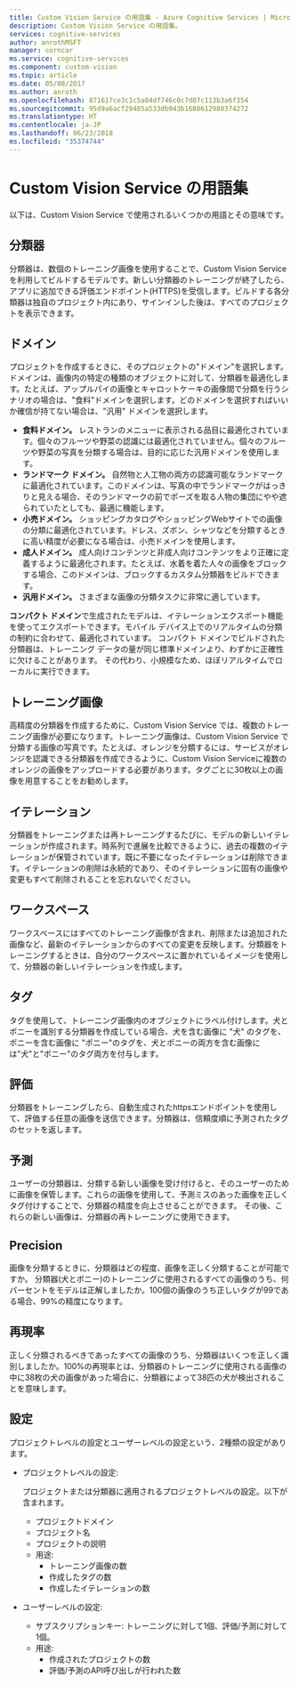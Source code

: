 ```yaml
---
title: Custom Vision Service の用語集 - Azure Cognitive Services | Microsoft Docs
description: Custom Vision Service の用語集。
services: cognitive-services
author: anrothMSFT
manager: corncar
ms.service: cognitive-services
ms.component: custom-vision
ms.topic: article
ms.date: 05/08/2017
ms.author: anroth
ms.openlocfilehash: 871617ce3c1c5a84df746c0c7d87c113b3a6f354
ms.sourcegitcommit: 95d9a6acf29405a533db943b1688612980374272
ms.translationtype: HT
ms.contentlocale: ja-JP
ms.lasthandoff: 06/23/2018
ms.locfileid: "35374744"
---
```

# <a name="glossary-of-terms-for-custom-vision-service"></a>Custom Vision Service の用語集

以下は、Custom Vision Service で使用されるいくつかの用語とその意味です。

## <a name="classifier"></a>分類器

分類器は、数個のトレーニング画像を使用することで、Custom Vision Serviceを利用してビルドするモデルです。新しい分類器のトレーニングが終了したら、アプリに追加できる評価エンドポイント(HTTPS)を受信します。ビルドする各分類器は独自のプロジェクト内にあり、サインインした後は、すべてのプロジェクトを表示できます。

## <a name="domain"></a>ドメイン

プロジェクトを作成するときに、そのプロジェクトの"ドメイン"を選択します。ドメインは、画像内の特定の種類のオブジェクトに対して、分類器を最適化します。たとえば、アップルパイの画像とキャロットケーキの画像間で分類を行うシナリオの場合は、"食料"ドメインを選択します。どのドメインを選択すればいいか確信が持てない場合は、"汎用" ドメインを選択します。

- **食料ドメイン。** レストランのメニューに表示される品目に最適化されています。個々のフルーツや野菜の認識には最適化されていません。個々のフルーツや野菜の写真を分類する場合は、目的に応じた汎用ドメインを使用します。
- **ランドマーク ドメイン。** 自然物と人工物の両方の認識可能なランドマークに最適化されています。このドメインは、写真の中でランドマークがはっきりと見える場合、そのランドマークの前でポーズを取る人物の集団にやや遮られていたとしても、最適に機能します。
- **小売ドメイン。** ショッピングカタログやショッピングWebサイトでの画像の分類に最適化されています。ドレス、ズボン、シャツなどを分類するときに高い精度が必要になる場合は、小売ドメインを使用します。
- **成人ドメイン。** 成人向けコンテンツと非成人向けコンテンツをより正確に定義するように最適化されます。たとえば、水着を着た人々の画像をブロックする場合、このドメインは、ブロックするカスタム分類器をビルドできます。
- **汎用ドメイン。** さまざまな画像の分類タスクに非常に適しています。

**コンパクト ドメイン**で生成されたモデルは、イテレーションエクスポート機能を使ってエクスポートできます。モバイル デバイス上でのリアルタイムの分類の制約に合わせて、最適化されています。 コンパクト ドメインでビルドされた分類器は、トレーニング データの量が同じ標準ドメインより、わずかに正確性に欠けることがあります。 その代わり、小規模なため、ほぼリアルタイムでローカルに実行できます。 

## <a name="training-image"></a>トレーニング画像

高精度の分類器を作成するために、Custom Vision Service では、複数のトレーニング画像が必要になります。トレーニング画像は、Custom Vision Service で分類する画像の写真です。たとえば、オレンジを分類するには、サービスがオレンジを認識できる分類器を作成できるように、Custom Vision Serviceに複数のオレンジの画像をアップロードする必要があります。タグごとに30枚以上の画像を用意することをお勧めします。

## <a name="iteration"></a>イテレーション

分類器をトレーニングまたは再トレーニングするたびに、モデルの新しいイテレーションが作成されます。時系列で進展を比較できるように、過去の複数のイテレーションが保管されています。既に不要になったイテレーションは削除できます。イテレーションの削除は永続的であり、そのイテレーションに固有の画像や変更もすべて削除されることを忘れないでください。 

## <a name="workspace"></a>ワークスペース

ワークスペースにはすべてのトレーニング画像が含まれ、削除または追加された画像など、最新のイテレーションからのすべての変更を反映します。分類器をトレーニングするときは、自分のワークスペースに置かれているイメージを使用して、分類器の新しいイテレーションを作成します。

## <a name="tags"></a>タグ

タグを使用して、トレーニング画像内のオブジェクトにラベル付けします。犬とポニーを識別する分類器を作成している場合、犬を含む画像に "犬" のタグを、ポニーを含む画像に "ポニー"のタグを、犬とポニーの両方を含む画像には"犬"と"ポニー"のタグ両方を付与します。

## <a name="evaluation"></a>評価

分類器をトレーニングしたら、自動生成されたhttpsエンドポイントを使用して、評価する任意の画像を送信できます。分類器は、信頼度順に予測されたタグのセットを返します。

## <a name="predictions"></a>予測

ユーザーの分類器は、分類する新しい画像を受け付けると、そのユーザーのために画像を保管します。これらの画像を使用して、予測ミスのあった画像を正しくタグ付けすることで、分類器の精度を向上させることができます。 その後、これらの新しい画像は、分類器の再トレーニングに使用できます。

## <a name="precision"></a>Precision

画像を分類するときに、分類器はどの程度、画像を正しく分類することが可能ですか。 分類器(犬とポニー)のトレーニングに使用されるすべての画像のうち、何パーセントをモデルは正解しましたか。100個の画像のうち正しいタグが99である場合、99%の精度になります。

## <a name="recall"></a>再現率

正しく分類されるべきであったすべての画像のうち、分類器はいくつを正しく識別しましたか。100%の再現率とは、分類器のトレーニングに使用される画像の中に38枚の犬の画像があった場合に、分類器によって38匹の犬が検出されることを意味します。

## <a name="settings"></a>設定

プロジェクトレベルの設定とユーザーレベルの設定という、2種類の設定があります。

- プロジェクトレベルの設定: 
  
  プロジェクトまたは分類器に適用されるプロジェクトレベルの設定。以下が含まれます。

   - プロジェクトドメイン
   - プロジェクト名
   - プロジェクトの説明
   - 用途:
      - トレーニング画像の数
      - 作成したタグの数
      - 作成したイテレーションの数

- ユーザーレベルの設定: 
   - サブスクリプションキー: トレーニングに対して1個、評価/予測に対して1個。
   - 用途:
      - 作成されたプロジェクトの数
      - 評価/予測のAPI呼び出しが行われた数
